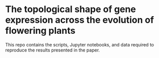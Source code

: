 # The topological shape of gene expression across the evolution of flowering plants

This repo contains the scripts, Jupyter notebooks, and data required to reproduce the results presented in the paper.
